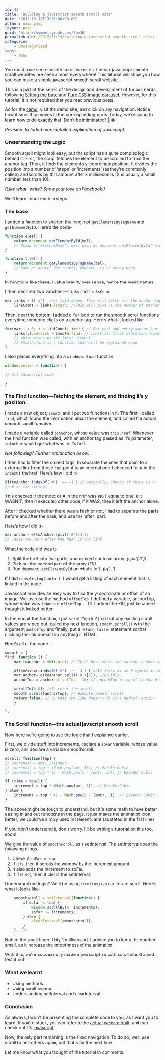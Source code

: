 ```yaml
---
id: 43
title: 'Building a javascript smooth scroll site'
date: '2012-10-19T13:00:00+00:00'
author: namanyayg
layout: post
guid: 'http://symmetrycode.com/?p=36'
permalink_old: /2012/10/19/building-a-javascript-smooth-scroll-site/
categories:
    - Uncategorized
tags:
    - Other
---
```


You must have seen smooth scroll websites. I mean, javascript smooth scroll websites are seen almost every where! This tutorial will show you how you can make a simple javascript smooth scroll website.

This is a part of the series of the design and development of furious nerds, following [Setting the base](https://nmn.gl/blog/setting-base-making-minimal-website) and [Pure CSS image carousel](http://namanyayg.com/weblog/?p=820). However, for this tutorial, it is not required that you read previous posts.

As for the [demo](http://demos.namanyayg.com/furiousnerds/), visit the demo site, and click on any navigation. Notice how it smoothly moves to the corresponding parts. Today, we’re going to learn how to do exactly that. Don’t be intimidated! 🙂 😛

*Revision: Included more detailed explanation of Javascript.*

### Understanding the Logic

Smooth scroll might look easy, but the script has a quite complex logic behind it. First, the script fetches the element to be scrolled to from the anchor tag. Then, it finds the element’s y-coordinate position. It divides the position into a number of ‘steps’ or ‘increments’ (as they’re commonly called) and scrolls by that amount after x milliseconds (X is usually a small number, less than 10).

*(Like what I write? [Show your love on Facebook!](https://www.facebook.com/symmetrycode))*

We’ll learn about each in steps.

### The base

I added a function to shorten the length of `getElementsByTagName` and `getElementById`. Here’s the code-

```js
function e(eel) {
    return document.getElementById(eel);
    // Using e('elementName') will give us document.getElementById('elementName');
}

function t(tel) {
    return document.getElementsByTagName(tel);
    // Same as above. The result, however, is an array here.
}
```

In functions like these, I value brevity over sense, hence the weird names.

I then declared two variables—`links` and `linksCount`

```js
var links = t('a'), //As told above. This will fetch all the anchor tags on the page.
    linkCount = links.length; //This will give us the number of anchor tags.
```

Then, near the bottom, I added a `for` loop to run the smooth scroll functions everytime someone clicks on a anchor tag. Here’s what it looked like –

```js
for(var i = 0; i < linkCount; i++) { // For each and every anchor tag...
    links[i].onclick = smooth.find; // links[i], first iteration, equals links[0],
    // which gives us the first element
    // Smooth.find is a function that will be explained soon.
}
```

I also placed everything into a `window.onload` function.

```js
window.onload = function() {

// All Javascript code

}
```

### The Find function—Fetching the element, and finding it’s y position.

I made a new object, `smooth` and I put two functions in it. The first, I called `find`, which found the information about the element, and called the actual smooth-scroll function.

I made a variable called `toAnchor`, whose value was `this.href`. Whenever the find function was called, with an anchor tag passed as it’s parameter, `toAnchor` would get what was in it’s href.

*Not following? Further explanation below.*

I then had to filter the correct tags, to separate the ones that point to a external link from those that point to an internal one. I checked for # in the `indexOf` the href. Here’s how I did it-

```js
if(toAnchor.indexOf('#') !== -1 ) // Basically, checks if there is a
// # in the string.
```

This checked if the index of # in the href was NOT equal to one. If it WASN’T, then it executed other code, if it WAS, then it left the anchor alone.

After I checked whether there was a hash or not, I had to separate the parts before and after the hash, and use the ‘after’ part.

Here’s how I did it-

```js
var anchor= e(toAnchor.split('#')[1]);
// Takes the part after the hash in the link
```

What the code did was to

1. Split the href into two parts, and convert it into an array. *(split(‘#’))*
2. Pick out the second part of the array *(\[1\])*
3. Run `document.getElementById` on what’s left. *(e(‘…’)*

If I did `console.log(anchor)`, I would get a listing of each element that is linked in the page.

Javascript provides an easy way to find the y-coordinate or offset of an image. We just use the method `offsetTop`. I defined a variable, anchorTop, whose value was `toAnchor.offsetTop - 10`. I added the -10, just because I thought it looked better.

In the end of the function, I put `scrollTop(0,0)` so that any existing scroll values are wiped out, called my next function, `smooth.scroll()` with the argument `anchorTop` and finally, put a `return false;` statement so that clicking the link doesn’t do anything in HTML.

Here’s all of the code –

```js
smooth = {
find: function () {
    var toAnchor = this.href; //'This' here means the current anchor tag.

    if(toAnchor.indexOf('#') !== -1 ) { //If there is an # symbol in the URL...
    var anchor= e(toAnchor.split('#')[1]), //Do this.
    anchorTop = anchor.offsetTop - 10; // anchorTop is equal to the distance of the anchor in question, minus -10

    scrollTo(0,0); //To reset the scroll
    smooth.scroll(anchorTop); // Execute smooth scroll
    return false; // So that the link doesn't do it's default action
    }

},
```

### The Scroll function—the actual javscript smooth scroll

Now here we’re going to use the logic that I explained earlier.

First, we divide stuff into increments, declare a `soFar` variable, whose value is zero, and declare a variable smoothscroll.

```js
scroll: function(top) {
// increment = amt; //Linear
// increment = top * (Math.pow(amt, 3)); // EaseIn Cubic
// increment = top * (1 - Math.pow(1 - (amt), 3)); // EaseOut Cubic

if (time < top/2) {
    increment = top * (Math.pow(amt, 3)); // EaseIn Cubic
} else {
    increment = top * (1 - Math.pow(1 - (amt), 3)); // EaseOut Cubic
}
```

The above might be tough to understand, but it's some math to have better easing in and out functions in the page. It just makes the animation look better, we could've simply used increment=amt (as stated in the first line)

If you don't understand it, don't worry, I'll be writing a tutorial on this too, soon!

We give the value of `smoothscroll` as a setInterval. The setInterval does the following things.

1. Check if `soFar < top`.
2. If it is, then it scrolls the window by the increment amount.
3. It also adds the increment to soFar.
4. If it is not, then it clears the setInterval.

Understood the logic? We'll be using `scrollBy(x,y)` to iterate scroll. Here's what it looks like-

```js
    smoothscroll = setInterval(function() {
        if(sofar < top) {
            window.scrollBy(0, increments);
            sofar += increments;
        } else {
            clearInterval(smoothscroll);
        }
    }, 1);
```

Notice the small timer. Only 1 millisecond. I advice you to keep the number small, as it increase the smoothness of the animation.

With this, we're successfully made a javascript smooth scroll site. Go and test it out!

### What we learnt

- Using methods.
- Using scroll events
- Understanding setInterval and clearInterval

### Conclusion

As always, I won't be presenting the complete code to you, as I want you to learn. If you're stuck, you can refer to the [actual website built](http://demos.namanyayg.com/furiousnerds), and can check out it's [javascript](http://demos.namanyayg.com/furiousnerds/js/script.js).

Now, the only part remaining is the fixed navigation. To do so, we'll use scrollTo and others again, but that's for the next time.

Let me know what you thought of the tutorial in comments.